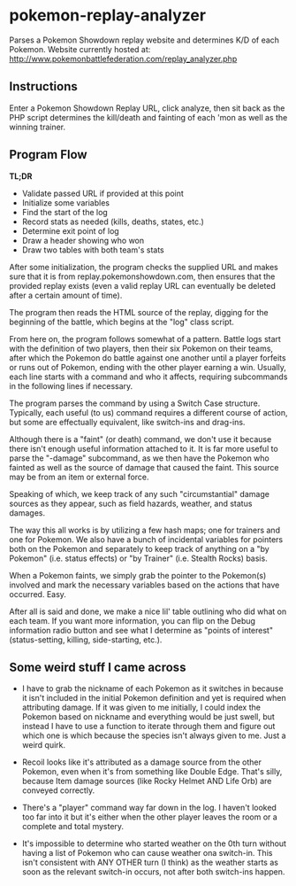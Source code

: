 pokemon-replay-analyzer
=======================

Parses a Pokemon Showdown replay website and determines K/D of each Pokemon.
Website currently hosted at:
	http://www.pokemonbattlefederation.com/replay_analyzer.php

Instructions
------
Enter a Pokemon Showdown Replay URL, click analyze, then sit back as the PHP script determines the kill/death and fainting of each 'mon as well as the winning trainer.

Program Flow
------
__TL;DR__
* Validate passed URL if provided at this point
* Initialize some variables
* Find the start of the log
* Record stats as needed (kills, deaths, states, etc.)
* Determine exit point of log
* Draw a header showing who won
* Draw two tables with both team's stats


After some initialization, the program checks the supplied URL and makes sure that it is from replay.pokemonshowdown.com, then ensures that the provided replay exists (even a valid replay URL can eventually be deleted after a certain amount of time).

The program then reads the HTML source of the replay, digging for the beginning of the battle, which begins at the "log" class script.

From here on, the program follows somewhat of a pattern. Battle logs start with the definition of two players, then their six Pokemon on their teams, after which the Pokemon do battle against one another until a player forfeits or runs out of Pokemon, ending with the other player earning a win. Usually, each line starts with a command and who it affects, requiring subcommands in the following lines if necessary.

The program parses the command by using a Switch Case structure. Typically, each useful (to us) command requires a different course of action, but some are effectually equivalent, like switch-ins and drag-ins.

Although there is a "faint" (or death) command, we don't use it because there isn't enough useful information attached to it. It is far more useful to parse the "-damage" subcommand, as we then have the Pokemon who fainted as well as the source of damage that caused the faint. This source may be from an item or external force.
	
Speaking of which, we keep track of any such "circumstantial" damage sources as they appear, such as field hazards, weather, and status damages.

The way this all works is by utilizing a few hash maps; one for trainers and one for Pokemon. We also have a bunch of incidental variables for pointers both on the Pokemon and separately to keep track of anything on a "by Pokemon" (i.e. status effects) or "by Trainer" (i.e. Stealth Rocks) basis.
	
When a Pokemon faints, we simply grab the pointer to the Pokemon(s) involved and mark the necessary variables based on the actions that have occurred. Easy.

After all is said and done, we make a nice lil' table outlining who did what on each team. If you want more information, you can flip on the Debug information radio button and see what I determine as "points of interest" (status-setting, killing, side-starting, etc.).

Some weird stuff I came across
------
* I have to grab the nickname of each Pokemon as it switches in because it isn't included in the initial Pokemon definition and yet is required when attributing damage. If it was given to me initially, I could index the Pokemon based on nickname and everything would be just swell, but instead I have to use a function to iterate through them and figure out which one is which because the species isn't always given to me. Just a weird quirk.

* Recoil looks like it's attributed as a damage source from the other Pokemon, even when it's from something like Double Edge. That's silly, because Item damage sources (like Rocky Helmet AND Life Orb) are conveyed correctly.

* There's a "player" command way far down in the log. I haven't looked too far into it but it's either when the other player leaves the room or a complete and total mystery.

* It's impossible to determine who started weather on the 0th turn without having a list of Pokemon who can cause weather ona switch-in. This isn't consistent with ANY OTHER turn (I think) as the weather starts as soon as the relevant switch-in occurs, not after both switch-ins happen.
